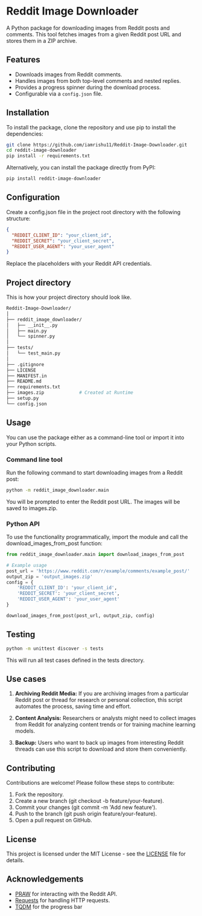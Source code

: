 # Reddit Image Downloader

A Python package for downloading images from Reddit posts and comments. This tool fetches images from a given Reddit post URL and stores them in a ZIP archive.

## Features

- Downloads images from Reddit comments.
- Handles images from both top-level comments and nested replies.
- Provides a progress spinner during the download process.
- Configurable via a `config.json` file.

## Installation

To install the package, clone the repository and use pip to install the dependencies:

```bash
git clone https://github.com/iamrishu11/Reddit-Image-Downloader.git
cd reddit-image-downloader
pip install -r requirements.txt
```

Alternatively, you can install the package directly from PyPI:

```bash
pip install reddit-image-downloader
```

## Configuration

Create a config.json file in the project root directory with the following structure:

```json
{
  "REDDIT_CLIENT_ID": "your_client_id",
  "REDDIT_SECRET": "your_client_secret",
  "REDDIT_USER_AGENT": "your_user_agent"
}
```
Replace the placeholders with your Reddit API credentials.

## Project directory

This is how your project directory should look like.

```bash
Reddit-Image-Downloader/
│
├── reddit_image_downloader/
│   ├── __init__.py
│   ├── main.py
│   └── spinner.py
│   
├── tests/
│   └── test_main.py
│
├── .gitignore
├── LICENSE
├── MANIFEST.in
├── README.md
├── requirements.txt
├── images.zip             # Created at Runtime
├── setup.py
└── config.json
```

## Usage

You can use the package either as a command-line tool or import it into your Python scripts.

### Command line tool

Run the following command to start downloading images from a Reddit post:

```bash
python -m reddit_image_downloader.main
```

You will be prompted to enter the Reddit post URL. The images will be saved to images.zip.

### Python API

To use the functionality programmatically, import the module and call the download_images_from_post function:

```python
from reddit_image_downloader.main import download_images_from_post

# Example usage
post_url = 'https://www.reddit.com/r/example/comments/example_post/'
output_zip = 'output_images.zip'
config = {
    'REDDIT_CLIENT_ID': 'your_client_id',
    'REDDIT_SECRET': 'your_client_secret',
    'REDDIT_USER_AGENT': 'your_user_agent'
}

download_images_from_post(post_url, output_zip, config)
```

## Testing

```bash
python -m unittest discover -s tests
```

This will run all test cases defined in the tests directory.

## Use cases

1. **Archiving Reddit Media:** If you are archiving images from a particular Reddit post or thread for research or personal collection, this script automates the process, saving time and effort.

2. **Content Analysis:** Researchers or analysts might need to collect images from Reddit for analyzing content trends or for training machine learning models.

3. **Backup:** Users who want to back up images from interesting Reddit threads can use this script to download and store them conveniently.

## Contributing

Contributions are welcome! Please follow these steps to contribute:

1. Fork the repository.
2. Create a new branch (git checkout -b feature/your-feature).
3. Commit your changes (git commit -m 'Add new feature').
4. Push to the branch (git push origin feature/your-feature).
5. Open a pull request on GitHub.

## License

This project is licensed under the MIT License - see the [LICENSE](LICENSE) file for details.

## Acknowledgements

- [PRAW](https://pypi.org/project/praw/) for interacting with the Reddit API.
- [Requests](https://pypi.org/project/requests/) for handling HTTP requests.
- [TQDM](https://pypi.org/project/tqdm/) for the progress bar